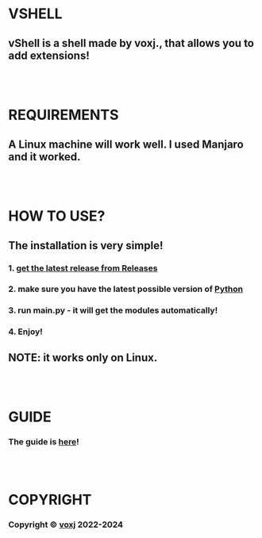 # VSHELL
## vShell is a shell made by voxj., that allows you to add extensions!
<br><br>
# REQUIREMENTS
## A Linux machine will work well. I used Manjaro and it worked.
<br><br>
# HOW TO USE?
## The installation is very simple!
### 1. [get the latest release from Releases](https://github.com/voxj/vShell/releases/)
### 2. make sure you have the latest possible version of [Python](https://python.org/)
### 3. run main.py - it will get the modules automatically!
### 4. Enjoy!
## NOTE: it works only on Linux.
<br><br>
# GUIDE
### The guide is [here](https://vshell-vxj.github.io/)!
<br><br>
# COPYRIGHT
### Copyright ©️ [voxj](https://vxj.is-a.dev/i/) 2022-2024
